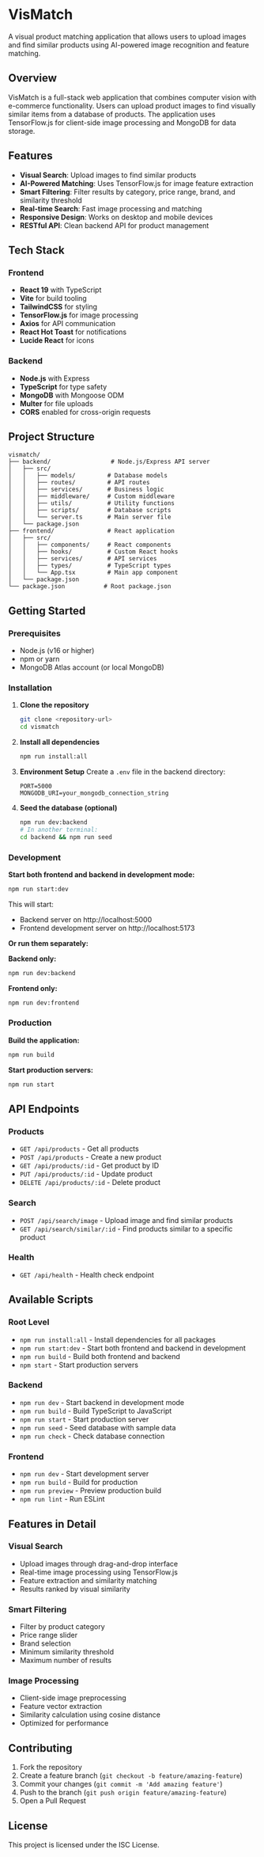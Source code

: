 # VisMatch

A visual product matching application that allows users to upload images and find similar products using AI-powered image recognition and feature matching.

## Overview

VisMatch is a full-stack web application that combines computer vision with e-commerce functionality. Users can upload product images to find visually similar items from a database of products. The application uses TensorFlow.js for client-side image processing and MongoDB for data storage.

## Features

- **Visual Search**: Upload images to find similar products
- **AI-Powered Matching**: Uses TensorFlow.js for image feature extraction
- **Smart Filtering**: Filter results by category, price range, brand, and similarity threshold
- **Real-time Search**: Fast image processing and matching
- **Responsive Design**: Works on desktop and mobile devices
- **RESTful API**: Clean backend API for product management

## Tech Stack

### Frontend
- **React 19** with TypeScript
- **Vite** for build tooling
- **TailwindCSS** for styling
- **TensorFlow.js** for image processing
- **Axios** for API communication
- **React Hot Toast** for notifications
- **Lucide React** for icons

### Backend
- **Node.js** with Express
- **TypeScript** for type safety
- **MongoDB** with Mongoose ODM
- **Multer** for file uploads
- **CORS** enabled for cross-origin requests

## Project Structure

```
vismatch/
├── backend/                 # Node.js/Express API server
│   ├── src/
│   │   ├── models/         # Database models
│   │   ├── routes/         # API routes
│   │   ├── services/       # Business logic
│   │   ├── middleware/     # Custom middleware
│   │   ├── utils/          # Utility functions
│   │   ├── scripts/        # Database scripts
│   │   └── server.ts       # Main server file
│   └── package.json
├── frontend/               # React application
│   ├── src/
│   │   ├── components/     # React components
│   │   ├── hooks/          # Custom React hooks
│   │   ├── services/       # API services
│   │   ├── types/          # TypeScript types
│   │   └── App.tsx         # Main app component
│   └── package.json
└── package.json           # Root package.json
```

## Getting Started

### Prerequisites
- Node.js (v16 or higher)
- npm or yarn
- MongoDB Atlas account (or local MongoDB)

### Installation

1. **Clone the repository**
   ```bash
   git clone <repository-url>
   cd vismatch
   ```

2. **Install all dependencies**
   ```bash
   npm run install:all
   ```

3. **Environment Setup**
   Create a `.env` file in the backend directory:
   ```env
   PORT=5000
   MONGODB_URI=your_mongodb_connection_string
   ```

4. **Seed the database (optional)**
   ```bash
   npm run dev:backend
   # In another terminal:
   cd backend && npm run seed
   ```

### Development

**Start both frontend and backend in development mode:**
```bash
npm run start:dev
```

This will start:
- Backend server on http://localhost:5000
- Frontend development server on http://localhost:5173

**Or run them separately:**

**Backend only:**
```bash
npm run dev:backend
```

**Frontend only:**
```bash
npm run dev:frontend
```

### Production

**Build the application:**
```bash
npm run build
```

**Start production servers:**
```bash
npm run start
```

## API Endpoints

### Products
- `GET /api/products` - Get all products
- `POST /api/products` - Create a new product
- `GET /api/products/:id` - Get product by ID
- `PUT /api/products/:id` - Update product
- `DELETE /api/products/:id` - Delete product

### Search
- `POST /api/search/image` - Upload image and find similar products
- `GET /api/search/similar/:id` - Find products similar to a specific product

### Health
- `GET /api/health` - Health check endpoint

## Available Scripts

### Root Level
- `npm run install:all` - Install dependencies for all packages
- `npm run start:dev` - Start both frontend and backend in development
- `npm run build` - Build both frontend and backend
- `npm start` - Start production servers

### Backend
- `npm run dev` - Start backend in development mode
- `npm run build` - Build TypeScript to JavaScript
- `npm run start` - Start production server
- `npm run seed` - Seed database with sample data
- `npm run check` - Check database connection

### Frontend
- `npm run dev` - Start development server
- `npm run build` - Build for production
- `npm run preview` - Preview production build
- `npm run lint` - Run ESLint

## Features in Detail

### Visual Search
- Upload images through drag-and-drop interface
- Real-time image processing using TensorFlow.js
- Feature extraction and similarity matching
- Results ranked by visual similarity

### Smart Filtering
- Filter by product category
- Price range slider
- Brand selection
- Minimum similarity threshold
- Maximum number of results

### Image Processing
- Client-side image preprocessing
- Feature vector extraction
- Similarity calculation using cosine distance
- Optimized for performance

## Contributing

1. Fork the repository
2. Create a feature branch (`git checkout -b feature/amazing-feature`)
3. Commit your changes (`git commit -m 'Add amazing feature'`)
4. Push to the branch (`git push origin feature/amazing-feature`)
5. Open a Pull Request

## License

This project is licensed under the ISC License.
